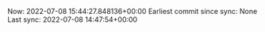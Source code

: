 Now: 2022-07-08 15:44:27.848136+00:00 Earliest commit since sync: None Last sync: 2022-07-08 14:47:54+00:00
